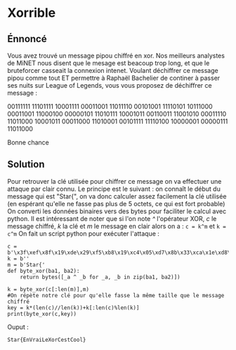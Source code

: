 # Xorrible
## Énnoncé
Vous avez trouvé un message pipou chiffré en xor. Nos meilleurs analystes de MiNET nous disent que le mesage est beacoup trop long, et que le bruteforcer casseait la connexion intenet. Voulant déchiffrer ce message pipou comme tout ET permettre à Raphaël Bachelier de continer à passer ses nuits sur League of Legends, vous vous proposez de déchiffrer ce message :

00111111 11101111 10001111 00011001 11011110 00101001 11110101 10111000 00011001 11000100 00000101 11010111 10001011 00110011 11001010 00011110 11011000 10001011 00011000 11010001 00101111 11110100 10000001 00000111 11011000

Bonne chance
## Solution
Pour retrouver la clé utilisée pour chiffrer ce message on va effectuer une attaque par clair connu.
Le principe est le suivant : on connaît le début du message qui est "Star{", on va donc calculer assez facilement la clé utilisée (en espérant qu'elle ne fasse pas plus de 5 octets, ce qui est fort probable)
On converti les données binaires vers des bytes pour faciliter le calcul avec python.
Il est intéressant de noter que si l'on note *^* l'opérateur XOR, *c* le message chiffré, *k* la clé et *m* le message en clair alors on a :
`c = k^m` et `k = c^m`
On fait un script python pour exécuter l'attaque :
```python3
c = b'\x3f\xef\x8f\x19\xde\x29\xf5\xb8\x19\xc4\x05\xd7\x8b\x33\xca\x1e\xd8\x8b\x18\xd1\x2f\xf4\x81\x07\xd8'
k = b''
m = b'Star{'
def byte_xor(ba1, ba2):
    return bytes([_a ^ _b for _a, _b in zip(ba1, ba2)])

k = byte_xor(c[:len(m)],m)
#On répète notre clé pour qu'elle fasse la même taille que le message chiffré
key = k*(len(c)//len(k))+k[:len(c)%len(k)]
print(byte_xor(c,key))
```
Ouput :
```
Star{EnVraiLeXorCestCool}
```